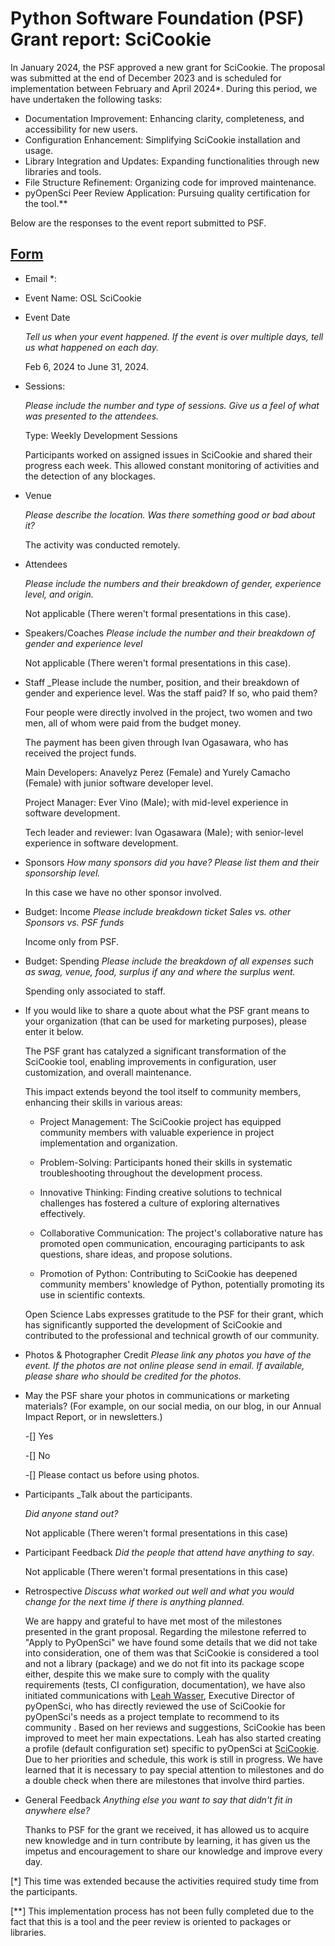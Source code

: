 # Python Software Foundation (PSF) Grant report: SciCookie

In January 2024, the PSF approved a new grant for SciCookie. The proposal was
submitted at the end of December 2023 and is scheduled for implementation
between February and April 2024\*. During this period, we have undertaken the
following tasks:

- Documentation Improvement: Enhancing clarity, completeness, and accessibility
  for new users.
- Configuration Enhancement: Simplifying SciCookie installation and usage.
- Library Integration and Updates: Expanding functionalities through new
  libraries and tools.
- File Structure Refinement: Organizing code for improved maintenance.
- pyOpenSci Peer Review Application: Pursuing quality certification for the
  tool.\*\*

Below are the responses to the event report submitted to PSF.

## [Form](https://docs.google.com/forms/d/1X-tKnlRTCNNEaECnktmAYJN94IQIBfvQduvrmVZ-RgQ/viewform?edit_requested=true)

- Email \*:
  <!-- Add the email of the person in responsible for filling in the form -->

- Event Name: OSL SciCookie

- Event Date

  _Tell us when your event happened. If the event is over multiple days, tell us
  what happened on each day._

  Feb 6, 2024 to June 31, 2024.

- Sessions:

  _Please include the number and type of sessions. Give us a feel of what was
  presented to the attendees._

  Type: Weekly Development Sessions

  Participants worked on assigned issues in SciCookie and shared their progress
  each week. This allowed constant monitoring of activities and the detection of
  any blockages.

- Venue

  _Please describe the location. Was there something good or bad about it?_

  The activity was conducted remotely.

- Attendees

  _Please include the numbers and their breakdown of gender, experience level,
  and origin._

  Not applicable (There weren't formal presentations in this case).

- Speakers/Coaches _Please include the number and their breakdown of gender and
  experience level_

  Not applicable (There weren't formal presentations in this case).

- Staff \_Please include the number, position, and their breakdown of gender and
  experience level. Was the staff paid? If so, who paid them?

  Four people were directly involved in the project, two women and two men, all
  of whom were paid from the budget money.

  The payment has been given through Ivan Ogasawara, who has received the
  project funds.

  Main Developers: Anavelyz Perez (Female) and Yurely Camacho (Female) with
  junior software developer level.

  Project Manager: Ever Vino (Male); with mid-level experience in software
  development.

  Tech leader and reviewer: Ivan Ogasawara (Male); with senior-level experience
  in software development.

- Sponsors _How many sponsors did you have? Please list them and their
  sponsorship level._

  In this case we have no other sponsor involved.

- Budget: Income _Please include breakdown ticket Sales vs. other Sponsors vs.
  PSF funds_

  Income only from PSF.

- Budget: Spending _Please include the breakdown of all expenses such as swag,
  venue, food, surplus if any and where the surplus went._

  Spending only associated to staff.

- If you would like to share a quote about what the PSF grant means to your
  organization (that can be used for marketing purposes), please enter it below.

  The PSF grant has catalyzed a significant transformation of the SciCookie
  tool, enabling improvements in configuration, user customization, and overall
  maintenance.

  This impact extends beyond the tool itself to community members, enhancing
  their skills in various areas:

  - Project Management: The SciCookie project has equipped community members
    with valuable experience in project implementation and organization.

  - Problem-Solving: Participants honed their skills in systematic
    troubleshooting throughout the development process.
  - Innovative Thinking: Finding creative solutions to technical challenges has
    fostered a culture of exploring alternatives effectively.
  - Collaborative Communication: The project's collaborative nature has promoted
    open communication, encouraging participants to ask questions, share ideas,
    and propose solutions.
  - Promotion of Python: Contributing to SciCookie has deepened community
    members' knowledge of Python, potentially promoting its use in scientific
    contexts.

  Open Science Labs expresses gratitude to the PSF for their grant, which has
  significantly supported the development of SciCookie and contributed to the
  professional and technical growth of our community.

- Photos & Photographer Credit _Please link any photos you have of the event. If
  the photos are not online please send in email. If available, please share who
  should be credited for the photos._

- May the PSF share your photos in communications or marketing materials? (For
  example, on our social media, on our blog, in our Annual Impact Report, or in
  newsletters.)

  -[] Yes

  -[] No

  -[] Please contact us before using photos.

- Participants \_Talk about the participants.

  _Did anyone stand out?_

  Not applicable (There weren't formal presentations in this case)

- Participant Feedback _Did the people that attend have anything to say_.

  Not applicable (There weren't formal presentations in this case)

- Retrospective _Discuss what worked out well and what you would change for the
  next time if there is anything planned._

  We are happy and grateful to have met most of the milestones presented in the
  grant proposal. Regarding the milestone referred to "Apply to PyOpenSci" we
  have found some details that we did not take into consideration, one of them
  was that SciCookie is considered a tool and not a library (package) and we do
  not fit into its package scope either, despite this we make sure to comply
  with the quality requirements (tests, CI configuration, documentation), we
  have also initiated communications with
  [Leah Wasser](https://github.com/lwasser), Executive Director of pyOpenSci,
  who has directly reviewed the use of SciCookie for pyOpenSci's needs as a
  project template to recommend to its community . Based on her reviews and
  suggestions, SciCookie has been improved to meet her main expectations. Leah
  has also started creating a profile (default configuration set) specific to
  pyOpenSci at [SciCookie](https://github.com/osl-incubator/scicookie/pull/273).
  Due to her priorities and schedule, this work is still in progress. We have
  learned that it is necessary to pay special attention to milestones and do a
  double check when there are milestones that involve third parties.

- General Feedback _Anything else you want to say that didn't fit in anywhere
  else?_

  Thanks to PSF for the grant we received, it has allowed us to acquire new
  knowledge and in turn contribute by learning, it has given us the impetus and
  encouragement to share our knowledge and improve every day.

[*] This time was extended because the activities required study time from the
participants.

[**] This implementation process has not been fully completed due to the fact
that this is a tool and the peer review is oriented to packages or libraries.
